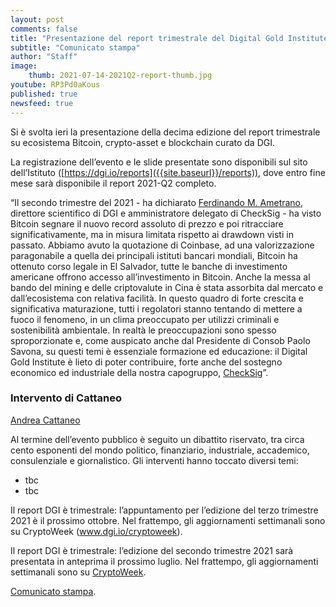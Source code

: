 ```yaml
---
layout: post
comments: false
title: "Presentazione del report trimestrale del Digital Gold Institute"
subtitle: "Comunicato stampa" 
author: "Staff"
image:
    thumb: 2021-07-14-2021Q2-report-thumb.jpg
youtube: RP3Pd0aKous
published: true
newsfeed: true
---
```


Si è svolta ieri la presentazione della decima edizione del report trimestrale su ecosistema Bitcoin, crypto-asset e blockchain curato da DGI.

La registrazione dell’evento e le slide presentate sono disponibili sul sito dell’Istituto ([https://dgi.io/reports]({{site.baseurl}}/reports)), dove entro fine mese sarà disponibile il report 2021-Q2 completo.

“Il secondo trimestre del 2021 - ha dichiarato [Ferdinando M. Ametrano](https://ametrano.net/it/about/),  direttore scientifico di DGI e amministratore delegato di CheckSig - ha visto Bitcoin segnare il nuovo record assoluto di prezzo e poi ritracciare significativamente, ma in misura limitata rispetto ai drawdown visti in passato. Abbiamo avuto la quotazione di Coinbase, ad una valorizzazione paragonabile a quella dei principali istituti bancari mondiali, Bitcoin ha ottenuto corso legale in El Salvador, tutte le banche di investimento americane offrono accesso all’investimento in Bitcoin. Anche la messa al bando del mining e delle criptovalute in Cina è stata assorbita dal mercato e dall’ecosistema con relativa facilità. In questo quadro di forte crescita e significativa maturazione, tutti i regolatori stanno tentando di mettere a fuoco il fenomeno, in un clima preoccupato per utilizzi criminali e sostenibilità ambientale. In realtà le preoccupazioni sono spesso sproporzionate e, come auspicato anche dal Presidente di Consob Paolo Savona, su questi temi è essenziale formazione ed educazione: il Digital Gold Institute è lieto di poter contribuire, forte anche del sostegno economico ed industriale della nostra capogruppo, [CheckSig](www.checksig.io)”.

### Intervento di Cattaneo

[Andrea Cattaneo](https://it.linkedin.com/in/andrea-cattaneo-9b75b829)

Al termine dell’evento pubblico è seguito un dibattito riservato, tra circa cento esponenti del mondo politico, finanziario, industriale, accademico, consulenziale e giornalistico. Gli interventi hanno toccato diversi temi:

- tbc
- tbc

Il report DGI è trimestrale: l’appuntamento per l’edizione del terzo trimestre 2021 è il prossimo ottobre. Nel frattempo, gli aggiornamenti settimanali sono su CryptoWeek (www.dgi.io/cryptoweek).

Il report DGI è trimestrale: l’edizione del secondo trimestre 2021 sarà presentata in anteprima il prossimo luglio. Nel frattempo, gli aggiornamenti settimanali sono su [CryptoWeek]({{site.baseurl}}/cryptoweek).

[Comunicato stampa]({{site.baseurl}}/docs/20210715-comunicato-stampa-report-dgi.pdf).

